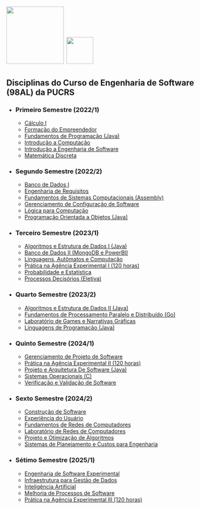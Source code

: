 <h1>
  <img height="150em" src="https://upload.wikimedia.org/wikipedia/commons/thumb/6/6e/Bras%C3%A3o_PUCRS.png/1200px-Bras%C3%A3o_PUCRS.png" alt="" />
  <img height="70em" src="https://comung.org.br/wp-content/uploads/2020/12/PUCRS.png" alt="" />
</h1>

## Disciplinas do Curso de Engenharia de Software (98AL) da PUCRS

-   ### Primeiro Semestre (2022/1)

    -   [Cálculo I](https://github.com/mateuscacabuenaPUCRS/CalculoI)
    -   [Formação do Empreendedor](https://github.com/mateuscacabuenaPUCRS/FormacaoEmpreendedor)
    -   [Fundamentos de Programação (Java)](https://github.com/mateuscacabuenaPUCRS/FundamentosDeProgramacao)
    -   [Introdução a Computação](https://github.com/mateuscacabuenaPUCRS/IntroducaoComputacao)
    -   [Introdução a Engenharia de Software](https://github.com/mateuscacabuenaPUCRS/IntroducaoEngenhariaDeSoftware)
    -   [Matemática Discreta](https://github.com/mateuscacabuenaPUCRS/MatematicaDiscreta)

-   ### Segundo Semestre (2022/2)

    -   [Banco de Dados I](https://github.com/mateuscacabuenaPUCRS/BancoDeDadosI)
    -   [Engenharia de Requisitos](https://github.com/mateuscacabuenaPUCRS/EngenhariaDeRequisitos)
    -   [Fundamentos de Sistemas Computacionais (Assembly)](https://github.com/mateuscacabuenaPUCRS/FundamentosDeSistemasComputacionais)
    -   [Gerenciamento de Configuração de Software](https://github.com/mateuscacabuenaPUCRS/GerenciamentoSoftware)
    -   [Lógica para Computação](https://github.com/mateuscacabuenaPUCRS/LogicaComputacao)
    -   [Programação Orientada a Objetos (Java)](https://github.com/mateuscacabuenaPUCRS/ProgramacaoOrientadaObjetos)

-   ### Terceiro Semestre (2023/1)

    -   [Algoritmos e Estrutura de Dados I (Java)](https://github.com/mateuscacabuenaPUCRS/AlgoritmosEstruturaDeDadosI)
    -   [Banco de Dados II (MongoDB e PowerBI)](https://github.com/mateuscacabuenaPUCRS/BancoDeDadosII)
    -   [Linguagens, Autômatos e Computação](https://github.com/mateuscacabuenaPUCRS/LinguagensAutomatosComputacao)
    -   [Prática na Agência Experimental I (120 horas)](https://github.com/mateuscacabuenaPUCRS/AGES-I)
    -   [Probabilidade e Estatística](https://github.com/mateuscacabuenaPUCRS/ProbabilidadeEstatisca)
    -   [Processos Decisórios (Eletiva)](https://github.com/mateuscacabuenaPUCRS/ProcessosDecisorios)

-   ### Quarto Semestre (2023/2)

    -  [Algoritmos e Estrutura de Dados II (Java)](https://github.com/mateuscacabuenaPUCRS/AlgoritmosEstruturaDadosII)
    -  [Fundamentos de Processamento Paralelo e Distribuído (Go)](https://github.com/mateuscacabuenaPUCRS/FundamentosProcessamentoParaleloDistribuido)
    -  [Laboratório de Games e Narrativas Gráficas](https://github.com/mateuscacabuenaPUCRS/LabGamesNarrativasGraficas)
    -  [Linguagens de Programação (Java)](https://github.com/mateuscacabuenaPUCRS/LinguagensDeProgramacao)

-   ### Quinto Semestre (2024/1)

    -   [Gerenciamento de Projeto de Software](https://github.com/mateuscacabuenaPUCRS/GerenciamentoDeProjetoDeSoftware)
    -   [Prática na Agência Experimental II (120 horas)](https://github.com/mateuscacabuenaPUCRS/AGES-II)
    -   [Projeto e Arquitetura De Software (Java)](https://github.com/mateuscacabuenaPUCRS/ProjetoArquiteturaDeSoftware)
    -   [Sistemas Operacionais (C)](https://github.com/mateuscacabuenaPUCRS/SistemasOperacionais)
    -   [Verificação e Validação de Software](https://github.com/mateuscacabuenaPUCRS/VerificacaoValidacaoDeSoftware)
 
-   ### Sexto Semestre (2024/2)

    -   [Construção de Software](https://github.com/mateuscacabuenaPUCRS/ConstrucaoDeSoftware)
    -   [Experiência do Usuário](https://github.com/mateuscacabuenaPUCRS/ExperienciaDoUsuario)
    -   [Fundamentos de Redes de Computadores](https://github.com/mateuscacabuenaPUCRS/FundamentosRedesDeComputadores)
    -   [Laboratório de Redes de Computadores](https://github.com/mateuscacabuenaPUCRS/LabRedesDeComputadores)
    -   [Projeto e Otimização de Algoritmos](https://github.com/mateuscacabuenaPUCRS/ProjetoOtimizacaoDeAlgoritmos)
    -   [Sistemas de Planejamento e Custos para Engenharia](https://github.com/mateuscacabuenaPUCRS/SistPlanejamentoCustosDeEngenharia)
 
-   ### Sétimo Semestre (2025/1)

    -   [Engenharia de Software Experimental](https://github.com/mateuscacabuenaPUCRS/EngSoftwareExperimental)
    -   [Infraestrutura para Gestão de Dados](https://github.com/mateuscacabuenaPUCRS/InfraestruturaGestaoDados)
    -   [Inteligência Artificial](https://github.com/mateuscacabuenaPUCRS/InteligenciaArtificial)
    -   [Melhoria de Processos de Software](https://github.com/mateuscacabuenaPUCRS/MelhoriaProcessosSoftware)
    -   [Prática na Agência Experimental III (120 horas)](https://github.com/mateuscacabuenaPUCRS/AGES-III)

